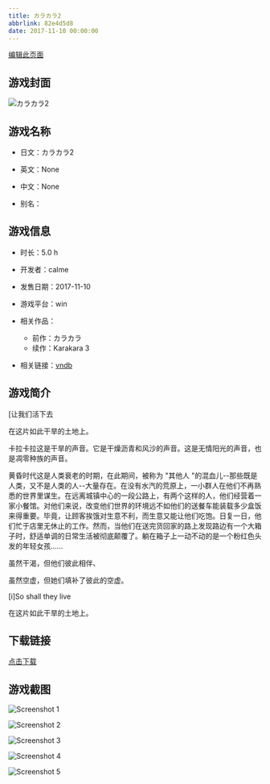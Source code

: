 ```yaml
---
title: カラカラ2
abbrlink: 82e4d5d8
date: 2017-11-10 00:00:00
---
```

[编辑此页面](https://github.com/ACG-3/ADV3-source/blob/main/source/_posts/games/%E3%82%AB%E3%83%A9%E3%82%AB%E3%83%A92.md)

## 游戏封面

![カラカラ2](https://pan.timero.xyz/d/onedrive/img_lib_001/%E3%82%AB%E3%83%A9%E3%82%AB%E3%83%A92_cover.avif)


## 游戏名称

- 日文：カラカラ2
- 英文：None
- 中文：None

- 别名：


## 游戏信息

- 时长：5.0 h
- 开发者：calme
- 发售日期：2017-11-10
- 游戏平台：win
- 相关作品：
   - 前作：カラカラ
   - 续作：Karakara 3

- 相关链接：[vndb](https://vndb.org/v20980)


## 游戏简介

[让我们活下去

在这片如此干旱的土地上。

卡拉卡拉这是干旱的声音。它是干燥沥青和风沙的声音。这是无情阳光的声音，也是凋零种族的声音。

黄昏时代这是人类衰老的时期，在此期间，被称为 "其他人 "的混血儿--那些既是人类，又不是人类的人--大量存在。在没有水汽的荒原上，一小群人在他们不再熟悉的世界里谋生。在远离城镇中心的一段公路上，有两个这样的人，他们经营着一家小餐馆。对他们来说，改变他们世界的环境远不如他们的送餐车能装载多少盒饭来得重要。毕竟，让顾客挨饿对生意不利，而生意又能让他们吃饱。日复一日，他们忙于店里无休止的工作。然而，当他们在送完货回家的路上发现路边有一个大箱子时，舒适单调的日常生活被彻底颠覆了。躺在箱子上一动不动的是一个粉红色头发的年轻女孩......

虽然干渴，但他们彼此相伴、

虽然空虚，但她们填补了彼此的空虚。

[i]So shall they live

在这片如此干旱的土地上。




## 下载链接

[点击下载](https://pan.timero.xyz/onedrive/adv_lib_001/%E3%82%AB%E3%83%A9%E3%82%AB%E3%83%A92)


## 游戏截图


![Screenshot 1](https://pan.timero.xyz/d/onedrive/img_lib_001/%E3%82%AB%E3%83%A9%E3%82%AB%E3%83%A92_Screenshot_1.avif)

![Screenshot 2](https://pan.timero.xyz/d/onedrive/img_lib_001/%E3%82%AB%E3%83%A9%E3%82%AB%E3%83%A92_Screenshot_2.avif)

![Screenshot 3](https://pan.timero.xyz/d/onedrive/img_lib_001/%E3%82%AB%E3%83%A9%E3%82%AB%E3%83%A92_Screenshot_3.avif)

![Screenshot 4](https://pan.timero.xyz/d/onedrive/img_lib_001/%E3%82%AB%E3%83%A9%E3%82%AB%E3%83%A92_Screenshot_4.avif)

![Screenshot 5](https://pan.timero.xyz/d/onedrive/img_lib_001/%E3%82%AB%E3%83%A9%E3%82%AB%E3%83%A92_Screenshot_5.avif)

